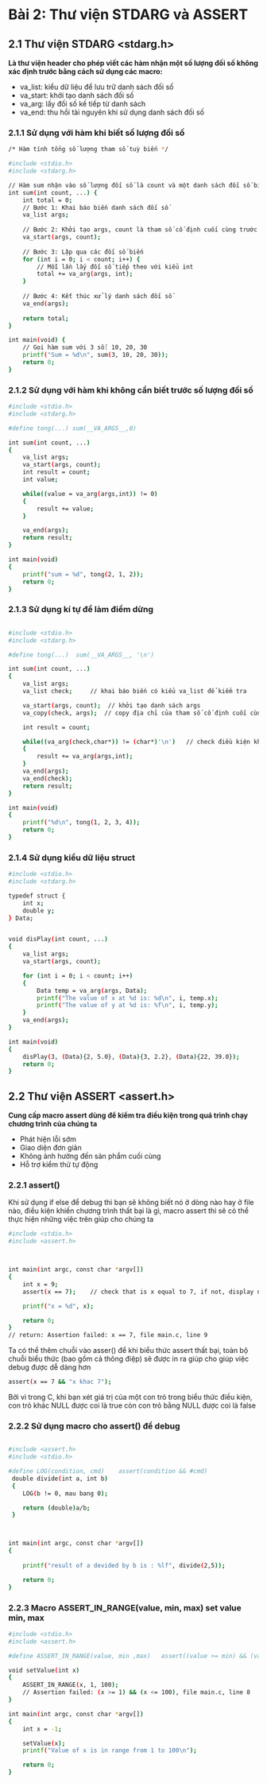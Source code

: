 # Bài 2: Thư viện STDARG và ASSERT

## 2.1 Thư viện STDARG <stdarg.h> 
__Là thư viện header cho phép viết các hàm nhận một số lượng đối số không xác định trước bằng cách sử dụng các macro:__
+ va_list: kiểu dữ liệu để lưu trữ danh sách đối số
+ va_start: khởi tạo danh sách đối số
+ va_arg: lấy đối số kế tiếp từ danh sách
+ va_end: thu hồi tài nguyên khi sử dụng danh sách đối số

### 2.1.1 Sử dụng với hàm khi biết số lượng đối số

``` bash
/* Hàm tính tổng số lượng tham số tuỳ biến */

#include <stdio.h>
#include <stdarg.h>

// Hàm sum nhận vào số lượng đối số là count và một danh sách đối số biến.
int sum(int count, ...) {
    int total = 0;
    // Bước 1: Khai báo biến danh sách đối số
    va_list args;
    
    // Bước 2: Khởi tạo args, count là tham số cố định cuối cùng trước các đối số biến
    va_start(args, count);
    
    // Bước 3: Lặp qua các đối số biến
    for (int i = 0; i < count; i++) {
        // Mỗi lần lấy đối số tiếp theo với kiểu int
        total += va_arg(args, int);
    }
    
    // Bước 4: Kết thúc xử lý danh sách đối số
    va_end(args);
    
    return total;
}

int main(void) {
    // Gọi hàm sum với 3 số: 10, 20, 30
    printf("Sum = %d\n", sum(3, 10, 20, 30));
    return 0;
}
```
### 2.1.2 Sử dụng với hàm khi không cần biết trước số lượng đối số

```bash
#include <stdio.h>
#include <stdarg.h>

#define tong(...) sum(__VA_ARGS__,0)

int sum(int count, ...)
{
    va_list args;
    va_start(args, count);
    int result = count;
    int value;

    while((value = va_arg(args,int)) != 0)
    {
        result += value;
    }

    va_end(args);
    return result;
}

int main(void)
{
    printf("sum = %d", tong(2, 1, 2));
    return 0;
}
```
### 2.1.3 Sử dụng kí tự để làm điểm dừng

``` bash

#include <stdio.h>
#include <stdarg.h>

#define tong(...)  sum(__VA_ARGS__, '\n')

int sum(int count, ...)
{
    va_list args;
    va_list check;     // khai báo biến có kiểu va_list để kiểm tra

    va_start(args, count);  // khởi tạo danh sách args
    va_copy(check, args);  // copy địa chỉ của tham số cố định cuối cùng trước các đối số biến

    int result = count;

    while((va_arg(check,char*)) != (char*)'\n')   // check điều kiện không phải kí tự xuống dòng
    {
        result += va_arg(args,int);
    }
    va_end(args);
    va_end(check);
    return result;
}

int main(void)
{
    printf("%d\n", tong(1, 2, 3, 4));
    return 0;
}
```

### 2.1.4 Sử dụng kiểu dữ liệu struct
```bash
#include <stdio.h>
#include <stdarg.h>

typedef struct {
    int x;
    double y;
} Data;


void disPlay(int count, ...)
{
    va_list args;
    va_start(args, count);

    for (int i = 0; i < count; i++)
    {
        Data temp = va_arg(args, Data);
        printf("The value of x at %d is: %d\n", i, temp.x);
        printf("The value of y at %d is: %f\n", i, temp.y);
    }
    va_end(args);
}

int main(void)
{
    disPlay(3, (Data){2, 5.0}, (Data){3, 2.2}, (Data){22, 39.0});
    return 0;
}
```
## 2.2 Thư viện ASSERT <assert.h>
__Cung cấp macro assert dùng để kiểm tra điều kiện trong quá trình chạy chương trình của chúng ta__
+ Phát hiện lỗi sớm
+ Giao diện đơn giản
+ Không ảnh hưởng đến sản phẩm cuối cùng
+ Hỗ trợ kiểm thử tự động

### 2.2.1 assert()
Khi sử dụng if else để debug thì bạn sẽ không biết nó ở dòng nào hay ở file nào, điều kiện khiến chương trình thất bại là gì, macro assert thì sẽ có thể thực hiện những việc trên giúp cho chúng ta

```bash
#include <stdio.h>
#include <assert.h>



int main(int argc, const char *argv[])
{
    int x = 9;
    assert(x == 7);    // check that is x equal to 7, if not, display notification (file information, error line and failed condition) and do not implement next codes

    printf("x = %d", x);

    return 0;
}
// return: Assertion failed: x == 7, file main.c, line 9
```
Ta có thể thêm chuỗi vào asser() để khi biểu thức assert thất bại, toàn bộ chuỗi biểu thức (bao gồm cả thông điệp) sẽ được in ra giúp cho giúp việc debug được dễ dàng hơn

``` bash
assert(x == 7 && "x khac 7");

```
Bởi vì trong C, khi bạn xét giá trị của một con trỏ trong biểu thức điều kiện, con trỏ khác NULL được coi là true còn con trỏ bằng NULL được coi là false

### 2.2.2 Sử dụng macro cho assert() để debug 

``` bash

#include <assert.h>
#include <stdio.h>

#define LOG(condition, cmd)    assert(condition && #cmd)
 double divide(int a, int b)
 {
    LOG(b != 0, mau bang 0);

    return (double)a/b;
 }



int main(int argc, const char *argv[])
{
    
    printf("result of a devided by b is : %lf", divide(2,5));

    return 0;
}
```
### 2.2.3 Macro ASSERT_IN_RANGE(value, min, max) set value min, max

``` bash
#include <stdio.h>
#include <assert.h>

#define ASSERT_IN_RANGE(value, min ,max)   assert((value >= min) && (value <= max))

void setValue(int x)
{
    ASSERT_IN_RANGE(x, 1, 100);
    // Assertion failed: (x >= 1) && (x <= 100), file main.c, line 8
}

int main(int argc, const char *argv[])
{
    int x = -1;

    setValue(x);
    printf("Value of x is in range from 1 to 100\n");

    return 0;
}

```
